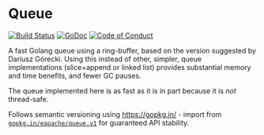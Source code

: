 Queue
=====

[![Build Status](https://travis-ci.org/eapache/queue.svg)](https://travis-ci.org/eapache/queue)
[![GoDoc](https://godoc.org/github.com/eapache/queue?status.svg)](https://godoc.org/github.com/eapache/queue)
[![Code of Conduct](https://img.shields.io/badge/code%20of%20conduct-active-blue.svg)](https://eapache.github.io/conduct.html)

A fast Golang queue using a ring-buffer, based on the version suggested by Dariusz Górecki.
Using this instead of other, simpler, queue implementations (slice+append or linked list) provides
substantial memory and time benefits, and fewer GC pauses.

The queue implemented here is as fast as it is in part because it is *not* thread-safe.

Follows semantic versioning using https://gopkg.in/ - import from
[`gopkg.in/eapache/queue.v1`](https://gopkg.in/eapache/queue.v1)
for guaranteed API stability.
